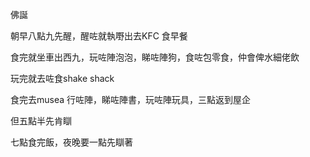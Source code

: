 佛誕

朝早八點九先醒，醒咗就執嘢出去KFC 食早餐

食完就坐車出西九，玩咗陣泡泡，睇咗陣狗，食咗包零食，仲會俾水細佬飲

玩完就去咗食shake shack

食完去musea 行咗陣，睇咗陣書，玩咗陣玩具，三點返到屋企

但五點半先肯瞓

七點食完飯，夜晚要一點先瞓著
